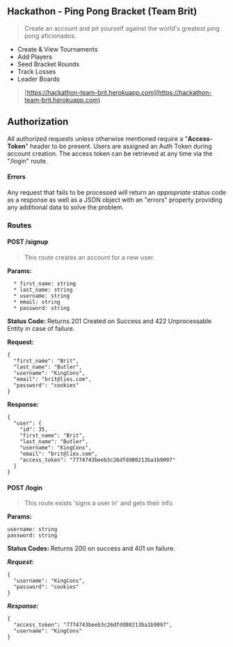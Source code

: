 ## Hackathon - Ping Pong Bracket (Team Brit)

> Create an account and pit yourself against the world's greatest ping pong aficionados.

- Create & View Tournaments
- Add Players
- Seed Bracket Rounds
- Track Losses
- Leader Boards 

> [https://hackathon-team-brit.herokuapp.com](https://hackathon-team-brit.herokuapp.com)

## Authorization

All authorized requests unless otherwise mentioned require
a "**Access-Token**" header to be present. Users are assigned an
Auth Token during account creation. The access token can be
retrieved at any time via the "/login" route.

#### Errors

Any request that fails to be processed will return an *appropriate*
status code as a response as well as a JSON object with an "errors"
property providing any additional data to solve the problem.

### Routes

#### POST /signup

> This route creates an account for a new user.

**Params:**

```
  * first_name: string
  * last_name: string
  * username: string
  * email: string
  * password: string
```

**Status Code:**
Returns 201 Created on Success and 422 Unprocessable Entity in case of failure.

**Request:**

```
{
  "first_name": "Brit",
  "last_name": "Butler",
  "username": "KingCons",
  "email": "brit@lies.com",
  "password": "cookies"
}
```

**Response:**

```
{
  "user": {
    "id": 35,
    "first_name": "Brit",
    "last_name": "Butler",
    "username": "KingCons",
    "email": "brit@lies.com",
    "access_token": "7774743beeb3c26dfdd80213ba1b9097"
  }
}
```

#### POST /login

> This route exists 'signs a user in' and gets their info.

**Params:**

```
username: string
password: string
```

**Status Codes:**
Returns 200 on success and 401 on failure.

***Request:***

```
{
  "username": "KingCons",
  "password": "cookies"
}
```

***Response:***

```
{
  "access_token": "7774743beeb3c26dfdd80213ba1b9097",
  "username": "KingCons"
}
```
